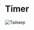 # Timer
![Таймер](https://github.com/Hardcore90/Timer/assets/112965595/0f4339b9-85b3-4f76-a0bb-3e4756491141)
